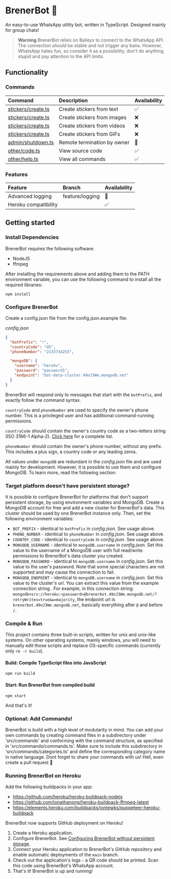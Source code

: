 # BrenerBot 🤖

An easy-to-use WhatsApp utility bot, written in TypeScript.
Designed mainly for group chats!

> **Warning**
> BrenerBot relies on Baileys to connect to the WhatsApp API. The connection _should_ be
> stable and not trigger any bans. However, WhatsApp hates fun, so consider it as a possibility,
> don't do anything stupid and pay attention to the API limits.

## Functionality

### Commands

| Command                                               | Description                 | Availability |
| :---------------------------------------------------- | :-------------------------- | :----------- |
| [stickers/create.ts](src/commands/stickers/create.ts) | Create stickers from text   | ✅           |
| [stickers/create.ts](src/commands/stickers/create.ts) | Create stickers from images | ❌           |
| [stickers/create.ts](src/commands/stickers/create.ts) | Create stickers from videos | ❌           |
| [stickers/create.ts](src/commands/stickers/create.ts) | Create stickers from GIFs   | ❌           |
| [admin/shutdown.ts](src/commands/admin/shutdown.ts)   | Remote termination by owner | 🚧           |
| [other/code.ts](src/commands/other/code.ts)           | View source code            | ✅           |
| [other/help.ts](src/commands/other/help.ts)           | View all commands           | ✅           |

### Features

| Feature              | Branch            | Availability |
| :------------------- | :---------------- | :----------- |
| Advanced logging     | feature/logging   | 🚧           |
| Heroku compatibility |                   | ✅           |

## Getting started

### Install Dependencies

BrenerBot requires the following software:

- NodeJS
- ffmpeg

After installing the requirements above and adding them to the PATH environment variable, you can use the following command to install all the required libraries:

```
npm install
```

### Configure BrenerBot

Create a config.json file from the config.json.example file:

_config.json_

```json
{
  "botPrefix": "!",
  "countryCode": "US",
  "phoneNumber": "2133734253",

  "mongoDB": {
    "username": "heroku",
    "password": "password1",
    "endpoint": "bot-data-cluster.49nJ3We.mongodb.net"
  }
}
```

BrenerBot will respond only to messages that start with the `botPrefix`, and exactly follow the command syntax.

`countryCode` and `phoneNumber` are used to specify the owner's phone number. This is a privileged user and has additional command-running permissions.

`countryCode` should contain the owner's country code as a two-letters string (ISO 3166-1 Alpha-2). [Click here](https://en.wikipedia.org/wiki/ISO_3166-1_alpha-2#Officially_assigned_code_elements) for a complete list.

`phoneNumber` should contain the owner's phone number, without any prefix. This includes a plus sign, a country code or any leading zeros.

All values under `mongoDB` are redundant in the _config.json_ file and are used mainly for development.
However, it is possible to use them and configure MongoDB. To learn more, read the following section:

### Target platform doesn't have persistent storage?

It is possible to configure BrenerBot for platforms that don't support persistent storage, by using environment variables and MongoDB. Create a MongoDB account for free and add a new cluster for BrenerBot's data. This cluster should be used by one BrenerBot instance only. Then, set the following environment variables:
   - `BOT_PREFIX` - identical to `botPrefix` in _config.json_. See usage above.
   - `PHONE_NUMBER` - identical to `phoneNumber` in _config.json_. See usage above.
   - `COUNTRY_CODE` - identical to `countryCode` in _config.json_. See usage above.
   - `MONGODB_USERNAME` - identical to `mongoDB.username` in _config.json_. Set this value to the username of a MongoDB user
     with full read/write permissions to BrenerBot's data cluster you created.
   - `MONGODB_PASSWORD` - identical to `mongoDB.username` in _config.json_. Set this value to the user's password. Note that
     some special characters are not supported and may cause the connection to fail.
   - `MONGODB_ENDPOINT` - identical to `mongoDB.username` in _config.json_. Set this value to the cluster's url.
     You can extract this value from the example connection string . For example, in this connection string:
     `mongodb+srv://heroku:<password>@brenerbot.49nJ3We.mongodb.net/?retryWrites=true&w=majority`,
     the endpoint url is `brenerbot.49nJ3We.mongodb.net`, basically everything after `@` and before `/`.

### Compile & Run

This project contains three built-in scripts, written for unix and unix-like systems. On other operating systems, mainly windows, you will need to manually edit those scripts and replace OS-specific commands (currently only `rm -r build`).

#### Build: Compile TypeScript files into JavaScript

```
npm run build
```

#### Start: Run BrenerBot from compiled build

```
npm start
```

And that's it!

### Optional: Add Commands!

BrenerBot is build with a high level of modularity in mind. You can add your own commands by creating command files in a subdirectory under 'src/commands' and
conforming with the command structure, as specified in 'src/commands/commands.ts'. Make sure to include this subdirectory in 'src/commands/categories.ts' and define the corresponding category name in native language.
Dont forget to share your commands with us! Hell, even create a pull request 🤠

### Running BrenerBot on Heroku

Add the following buildpacks in your app:

- https://github.com/heroku/heroku-buildpack-nodejs
- https://github.com/jonathanong/heroku-buildpack-ffmpeg-latest
- https://elements.heroku.com/buildpacks/jontewks/puppeteer-heroku-buildpack

BrenerBot now supports GitHub deployment on Heroku!

1. Create a Heroku application.
2. Configure BrenerBot. See [Configuring BrenerBot without persistent storage](#target-platform-doesnt-have-persistent-storage).
3. Connect your Heroku application to BrenerBot's GitHub repository and enable automatic deployments of the `main` branch.
4. Check out the application's logs - a QR code should be printed. Scan this code using BrenerBot's WhatsApp account.
5. That's it! BrenerBot is up and running!

